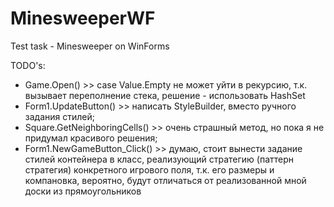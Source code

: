 # MinesweeperWF
Test task - Minesweeper on WinForms

TODO's:
* Game.Open() >> case Value.Empty не может уйти в рекурсию, т.к. вызывает переполнение стека, решение - использовать HashSet
* Form1.UpdateButton() >> написать StyleBuilder, вместо ручного задания стилей;
* Square.GetNeighboringCells() >> очень страшный метод, но пока я не придумал красивого решения;
* Form1.NewGameButton_Click() >> думаю, стоит вынести задание стилей контейнера в класс, реализующий стратегию (паттерн стратегия) конкретного игрового поля, т.к. его размеры и компановка, вероятно, будут отличаться от реализованной мной доски из прямоугольников
